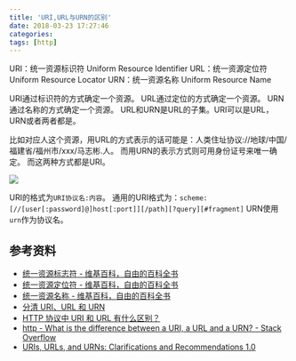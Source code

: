 ```yaml
---
title: 'URI,URL与URN的区别'
date: 2018-03-23 17:27:46
categories:
tags: [http]
---
```


URI：统一资源标识符 Uniform Resource Identifier
URL：统一资源定位符 Uniform Resource Locator
URN：统一资源名称 Uniform Resource Name

URI通过标识符的方式确定一个资源。
URL通过定位的方式确定一个资源。
URN通过名称的方式确定一个资源。
URL和URN是URL的子集。URI可以是URL，URN或者两者都是。

比如对应人这个资源，用URL的方式表示的话可能是：人类住址协议://地球/中国/福建省/福州市/xxx/马志彬.人。
而用URN的表示方式则可用身份证号来唯一确定。
而这两种方式都是URI。

![](https://upload.wikimedia.org/wikipedia/commons/thumb/c/c3/URI_Euler_Diagram_no_lone_URIs.svg/320px-URI_Euler_Diagram_no_lone_URIs.svg.png)

URI的格式为`URI协议名:内容`。
通用的URI格式为：`scheme:[//[user[:password]@]host[:port]][/path][?query][#fragment]`
URN使用`urn`作为协议名。 

## 参考资料
- [统一资源标志符 - 维基百科，自由的百科全书](https://zh.wikipedia.org/wiki/%E7%BB%9F%E4%B8%80%E8%B5%84%E6%BA%90%E6%A0%87%E5%BF%97%E7%AC%A6)
- [统一资源定位符 - 维基百科，自由的百科全书](https://zh.wikipedia.org/wiki/%E7%BB%9F%E4%B8%80%E8%B5%84%E6%BA%90%E5%AE%9A%E4%BD%8D%E7%AC%A6)
- [统一资源名称 - 维基百科，自由的百科全书](https://zh.wikipedia.org/wiki/%E7%BB%9F%E4%B8%80%E8%B5%84%E6%BA%90%E5%90%8D%E7%A7%B0)
- [分清 URI、URL 和 URN](http://www.ibm.com/developerworks/cn/xml/x-urlni.html)
- [HTTP 协议中 URI 和 URL 有什么区别？](https://www.zhihu.com/question/21950864)
- [http - What is the difference between a URI, a URL and a URN? - Stack Overflow](https://stackoverflow.com/questions/176264/what-is-the-difference-between-a-uri-a-url-and-a-urn)
- [URIs, URLs, and URNs: Clarifications and Recommendations 1.0](https://www.w3.org/TR/uri-clarification/)